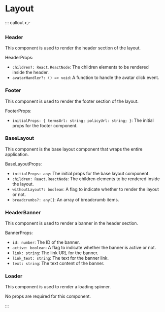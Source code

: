 # Layout

::: callout 👉

### Header

This component is used to render the header section of the layout.

HeaderProps:

- `children?: React.ReactNode`: The children elements to be rendered inside the header.
- `avatarHandler?: () => void`: A function to handle the avatar click event.

### Footer

This component is used to render the footer section of the layout.

FooterProps:

- `initialProps: { termsUrl: string; policyUrl: string; }`: The initial props for the footer component.

### BaseLayout

This component is the base layout component that wraps the entire application.

BaseLayoutProps:

- `initialProps: any`: The initial props for the base layout component.
- `children: React.ReactNode`: The children elements to be rendered inside the layout.
- `withoutLayout?: boolean`: A flag to indicate whether to render the layout or not.
- `breadcrumbs?: any[]`: An array of breadcrumb items.

### HeaderBanner

This component is used to render a banner in the header section.

BannerProps:

- `id: number`: The ID of the banner.
- `active: boolean`: A flag to indicate whether the banner is active or not.
- `link: string`: The link URL for the banner.
- `link_text: string`: The text for the banner link.
- `text: string`: The text content of the banner.

### Loader

This component is used to render a loading spinner.

No props are required for this component.

:::